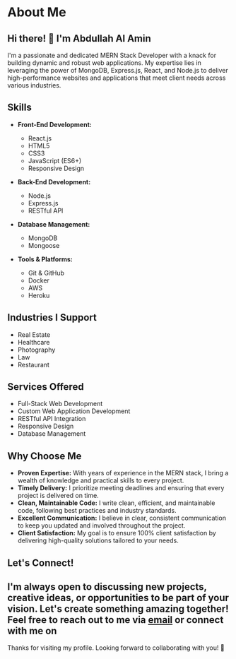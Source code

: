 # About Me

## Hi there! 👋 I'm Abdullah Al Amin


I'm a passionate and dedicated MERN Stack Developer with a knack for building dynamic and robust web applications. My expertise lies in leveraging the power of MongoDB, Express.js, React, and Node.js to deliver high-performance websites and applications that meet client needs across various industries.

## Skills

- **Front-End Development:**
  - React.js
  - HTML5
  - CSS3
  - JavaScript (ES6+)
  - Responsive Design

- **Back-End Development:**
  - Node.js
  - Express.js
  - RESTful API

- **Database Management:**
  - MongoDB
  - Mongoose

- **Tools & Platforms:**
  - Git & GitHub
  - Docker
  - AWS
  - Heroku

## Industries I Support

- Real Estate
- Healthcare
- Photography
- Law
- Restaurant

## Services Offered

- Full-Stack Web Development
- Custom Web Application Development
- RESTful API Integration
- Responsive Design
- Database Management

## Why Choose Me

- **Proven Expertise:** With years of experience in the MERN stack, I bring a wealth of knowledge and practical skills to every project.
- **Timely Delivery:** I prioritize meeting deadlines and ensuring that every project is delivered on time.
- **Clean, Maintainable Code:** I write clean, efficient, and maintainable code, following best practices and industry standards.
- **Excellent Communication:** I believe in clear, consistent communication to keep you updated and involved throughout the project.
- **Client Satisfaction:** My goal is to ensure 100% client satisfaction by delivering high-quality solutions tailored to your needs.

## Let's Connect!

I'm always open to discussing new projects, creative ideas, or opportunities to be part of your vision. Let's create something amazing together! Feel free to reach out to me via [email](mailto:your-email@example.com) or connect with me on 
---

Thanks for visiting my profile. Looking forward to collaborating with you! 🚀
